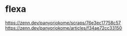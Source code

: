 # flexa

https://zenn.dev/panyoriokome/scraps/76e3ec17758c57
https://zenn.dev/panyoriokome/articles/f34ae72cc33150